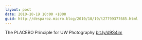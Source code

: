 ```yaml
---
layout: post
date: 2010-10-19 10:00 +1000
guid: http://desparoz.micro.blog/2010/10/19/t27799377685.html
---
```

The PLACEBO Principle for UW Photography [bit.ly/d9S4im](http://bit.ly/d9S4im)
